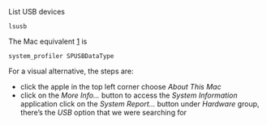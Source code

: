 List USB devices

    lsusb

The Mac equivalent [1][1] is 

    system_profiler SPUSBDataType

For a visual alternative, the steps are:

- click the apple in the top left corner
choose _About This Mac_
- click on the _More Info…_ button to access the _System Information_ application
click on the _System Report…_ button
under _Hardware_ group, there’s the _USB_ option that we were searching for



[1]: http://www.tekkie.ro/mobile-development/osx-list-usb-devices-lsusb-equivalent/